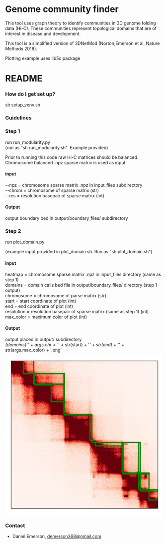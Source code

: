 # Genome community finder #
This tool uses graph theory to identify communities in 3D genome folding data (Hi-C). These communities represent topological domains that are of interest in disease and development.

This tool is a simplified version of 3DNetMod (Norton,Emerson et al, Nature Methods 2018).      

Plotting example uses lib5c package     

# README #

### How do I get set up? ###

sh setup_venv.sh    

### Guidelines ###

### Step 1 ###
run run_modularity.py    
(run as "sh run_modularity.sh".  Example provided)    

Prior to running this code raw Hi-C matrices should be balanced. Chromosome balanced .npz sparse matrix is
used as input.    

#### input ####

--npz = chromosome sparse matrix .npz in input_files subdirectory    
--chrom = chromosome of sparse matrix (str)      
--res = resolution basepair of sparse matrix (int)   

#### Output ####
output boundary bed in output/boundary_files/ subdirectory    


### Step 2 ###
run plot_domain.py    

(example input provided in plot_domain.sh. Run as "sh plot_domain.sh")    

#### input ####

heatmap = chromosome sparse matrix .npz in input_files directory  (same as step 1)   
domains = domain calls bed file in output/boundary_files/ directory (step 1 output)    
chromosome = chromosome of parse matrix (str)     
start = start coordinate of plot (int)    
end = end coordinate of plot (int)     
resolution = resolution basepair of sparse matrix (same as step 1) (int)    
max_color = maximum color of plot (int)        

#### Output ####
output placed in output/ subdirectory    
*{domains}*'_' + args.chr  + '_' + str(start)  + '_' + str(end) + '_' +  str(args.max_color) + '.png'    


![Scheme](output/plots/plots_H1hESC2.5_balanced_chr21_10000_chr21_30000000_33000000_100.0.png)


### Contact ###

* Daniel Emerson, demerson368@gmail.com

